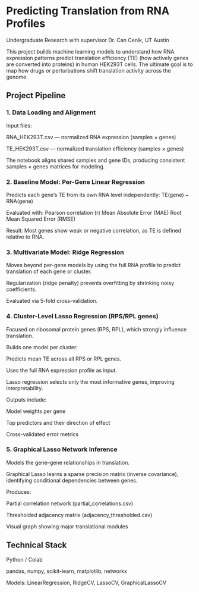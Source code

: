 # Predicting Translation from RNA Profiles

Undergraduate Research with supervisor Dr. Can Cenik, UT Austin


This project builds machine learning models to understand how RNA expression patterns predict translation efficiency (TE) (how actively genes are converted into proteins) in human HEK293T cells.
The ultimate goal is to map how drugs or perturbations shift translation activity across the genome.

## Project Pipeline
### 1. Data Loading and Alignment

Input files:

RNA_HEK293T.csv — normalized RNA expression (samples × genes)

TE_HEK293T.csv — normalized translation efficiency (samples × genes)

The notebook aligns shared samples and gene IDs, producing consistent samples × genes matrices for modeling.

### 2. Baseline Model: Per-Gene Linear Regression

Predicts each gene’s TE from its own RNA level independently:
TE(gene) ~ RNA(gene)

Evaluated with:
Pearson correlation (r)
Mean Absolute Error (MAE)
Root Mean Squared Error (RMSE)

Result: Most genes show weak or negative correlation, as TE is defined relative to RNA.

### 3. Multivariate Model: Ridge Regression

Moves beyond per-gene models by using the full RNA profile to predict translation of each gene or cluster.

Regularization (ridge penalty) prevents overfitting by shrinking noisy coefficients.

Evaluated via 5-fold cross-validation.

### 4. Cluster-Level Lasso Regression (RPS/RPL genes)

Focused on ribosomal protein genes (RPS, RPL), which strongly influence translation.

Builds one model per cluster:

Predicts mean TE across all RPS or RPL genes.

Uses the full RNA expression profile as input.

Lasso regression selects only the most informative genes, improving interpretability.

Outputs include:

Model weights per gene

Top predictors and their direction of effect

Cross-validated error metrics

### 5. Graphical Lasso Network Inference

Models the gene–gene relationships in translation.

Graphical Lasso learns a sparse precision matrix (inverse covariance), identifying conditional dependencies between genes.

Produces:

Partial correlation network (partial_correlations.csv)

Thresholded adjacency matrix (adjacency_thresholded.csv)

Visual graph showing major translational modules

## Technical Stack

Python / Colab

pandas, numpy, scikit-learn, matplotlib, networkx

Models: LinearRegression, RidgeCV, LassoCV, GraphicalLassoCV
